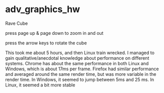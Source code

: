 adv_graphics_hw
===============

Rave Cube



press page up & page down to zoom in and out

press the arrow keys to rotate the cube

This took me about 5 hours, and then Linux train wrecked.  I managed to gain qualitative/anecdotal knowledge about performance on different systems.  Chrome has about the same performance in both Linux and Windows, which is about 17ms per frame.  Firefox had similar performance and averaged around the same render time, but was more variable in the render time.  In Windows, it seemed to jump between 5ms and 25 ms.  In Linux, it seemed a bit more stable